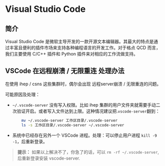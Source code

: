 # Visual Studio Code

## 简介

Visual Studio Code 是微软主导开发的一款开源文本编辑器。其最大的特点是通过丰富且便利的插件市场来支持各种编程语言的开发工作。对于格点 QCD 而言，我们主要使用 C/C++ 插件和 Python 插件来对相应的工作流做支持。

## VSCode 在远程崩溃 / 无限重连 处理办法

在使用 ihep / csns 这些集群时，偶尔会出现 远程server崩溃 / 无限重连的问题。

可能原因及处理：
 - ```~/.vscode-server``` 没有写入权限。比如 ihep 集群的用户文件夹就需要手动二次验证开启。或者写入文件达到上限。这种情况建议把.```vscode-server```翻到：
    ```bash
        mv ~/.vscode-server 工作区目录/.vscode-server
        ls -s 工作区目录/.vscode-server ~/.vscode-server
    ```
 - 系统中已经存在另外一个 VSCode 进程。处理：可以停止用户进程 ```kill -9 -1```，后重新登录。


> **提示：** 如果以上解决不了，你急了的话，可以 ```rm -rf ~/.vscode-server```, 后重新登录安装 vscode-server.